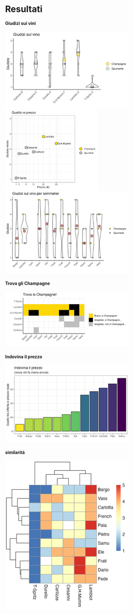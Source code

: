 # Resultati

#### Giudizi sui vini

<img src="./plots/vino_rating_bottle.png" width="400"/>

<img src="./plots/convenienza.png" width="300"/>

<img src="./plots/rating_per_sommelier.png" width="400"/>

#### Trova gli Champagne
<img src="./plots/trovaLoChampagne.png" width="400"/>

#### Indovina il prezzo
<img src="./plots/auction_rank.png" width="400"/>

#### similaritá
<img src="./plots/heatmap.png" width="400"/>